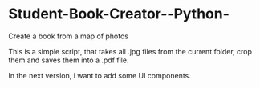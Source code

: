 # Student-Book-Creator--Python-
Create a book from a map of photos

This is a simple script, that takes all .jpg files from the current folder, crop them and saves them into a .pdf file.

In the next version, i want to add some UI components.
